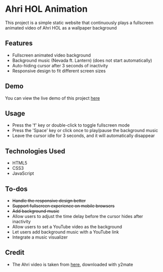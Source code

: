 # Ahri HOL Animation

This project is a simple static website that continuously plays a fullscreen animated video of Ahri HOL as a wallpaper background

## Features
- Fullscreen animated video background
- Background music (Nevada ft. Lantern) (does not start automatically)
- Auto-hiding cursor after 3 seconds of inactivity
- Responsive design to fit different screen sizes

## Demo
You can view the live demo of this project [here](https://dtdong08.github.io/ahri)

## Usage
- Press the 'f' key or double-click to toggle fullscreen mode
- Press the 'Space' key or click once to play/pause the background music
- Leave the cursor idle for 3 seconds, and it will automatically disappear

## Technologies Used
- HTML5
- CSS3
- JavaScript

## To-dos
- ~~Handle the responsive design better~~
- ~~Support fullscreen experience on mobile browsers~~
- ~~Add background music~~
- Allow users to adjust the time delay before the cursor hides after inactivity
- Allow users to set a YouTube video as the background
- Let users add background music with a YouTube link
- Integrate a music visualizer

## Credit
- The Ahri video is taken from [here](https://m.youtube.com/watch?v=MRJH95ltQAU), downloaded with y2mate
